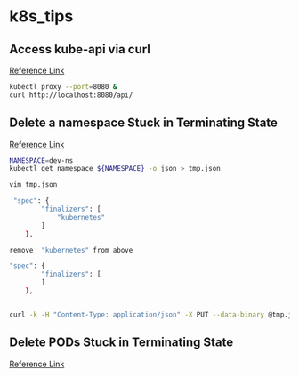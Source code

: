 # k8s_tips 

## Access kube-api via curl 
[Reference Link](https://kubernetes.io/docs/tasks/administer-cluster/access-cluster-api/)

```bash
kubectl proxy --port=8080 &
curl http://localhost:8080/api/
```
## Delete a namespace Stuck in Terminating State 

[Reference Link](https://www.redhat.com/sysadmin/troubleshooting-terminating-namespaces)

```bash
NAMESPACE=dev-ns
kubectl get namespace ${NAMESPACE} -o json > tmp.json

vim tmp.json

 "spec": {
        "finalizers": [
            "kubernetes"
        ]
    },

remove  "kubernetes" from above

"spec": {
        "finalizers": [
        ]
    },


curl -k -H "Content-Type: application/json" -X PUT --data-binary @tmp.json http://127.0.0.1:8080/api/v1/namespaces/${NAMESPACE}/finalize
```
## Delete PODs Stuck in Terminating State 
[Reference Link](https://lepczynski.it/en/k8s_en/k8s-pods-stuck-on-terminating/)
